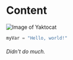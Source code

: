 # Content

![Image of Yaktocat](https://octodex.github.com/images/yaktocat.png)

``` python
myVar = "Hello, world!"
```
###### Didn't do much.
